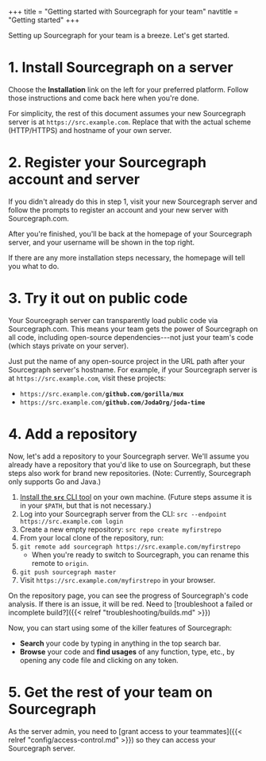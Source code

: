 +++
title = "Getting started with Sourcegraph for your team"
navtitle = "Getting started"
+++

Setting up Sourcegraph for your team is a breeze. Let's get started.

# 1. Install Sourcegraph on a server

Choose the **Installation** link on the left for your preferred
platform. Follow those instructions and come back here when you're
done.

For simplicity, the rest of this document assumes your new Sourcegraph
server is at `https://src.example.com`. Replace that with the actual
scheme (HTTP/HTTPS) and hostname of your own server.

# 2. Register your Sourcegraph account and server

If you didn't already do this in step 1, visit your new Sourcegraph
server and follow the prompts to register an account and your new
server with Sourcegraph.com.

After you're finished, you'll be back at the homepage of your
Sourcegraph server, and your username will be shown in the top right.

If there are any more installation steps necessary, the homepage will
tell you what to do.

# 3. Try it out on public code

Your Sourcegraph server can transparently load public code via
Sourcegraph.com. This means your team gets the power of Sourcegraph on
all code, including open-source dependencies---not just your team's
code (which stays private on your server).

Just put the name of any open-source project in the URL path after
your Sourcegraph server's hostname. For example, if your Sourcegraph
server is at `https://src.example.com`, visit these projects:

* <code>https://<i></i>src.example.com/<strong>github.com/gorilla/mux</strong></code>
* <code>https://<i></i>src.example.com/<strong>github.com/JodaOrg/joda-time</strong></code>

# 4. Add a repository

Now, let's add a repository to your Sourcegraph server. We'll assume
you already have a repository that you'd like to use on Sourcegraph,
but these steps also work for brand new repositories. (Note: Currently,
Sourcegraph only supports Go and Java.)

1. [Install the **`src`** CLI tool](https://sourcegraph.com/b86d5501a450ca38be78b112d88cb46d9bf27583/try-it)
   on your own machine. (Future steps assume it is in your `$PATH`,
   but that is not necessary.)
1. Log into your Sourcegraph server from the CLI: `src --endpoint https://src.example.com login`
1. Create a new empty repository: `src repo create myfirstrepo`
1. From your local clone of the repository, run:
  1. `git remote add sourcegraph https://src.example.com/myfirstrepo`
     * When you're ready to switch to Sourcegraph, you can rename this remote to `origin`.
  1. `git push sourcegraph master`
1. Visit <code>https://<i></i>src.example.com/myfirstrepo</code> in your browser.

On the repository page, you can see the progress of Sourcegraph's code
analysis. If there is an issue, it will be red. Need to
[troubleshoot a failed or incomplete build?]({{< relref
"troubleshooting/builds.md" >}})

Now, you can start using some of the killer features of Sourcegraph:

* **Search** your code by typing in anything in the top search bar.
* **Browse** your code and **find usages** of any function, type,
  etc., by opening any code file and clicking on any token.

# 5. Get the rest of your team on Sourcegraph

As the server admin, you need to [grant access to your teammates]({{<
relref "config/access-control.md" >}}) so they can access your
Sourcegraph server.
